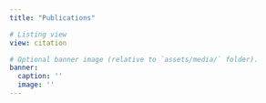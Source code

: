 ```yaml
---
title: "Publications"

# Listing view
view: citation

# Optional banner image (relative to `assets/media/` folder).
banner:
  caption: ''
  image: ''
---
```

